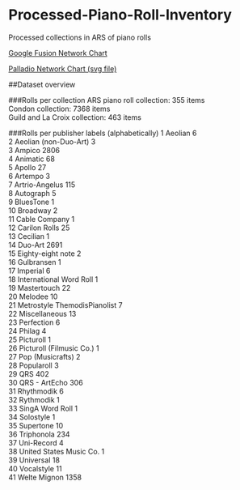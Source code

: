 # Processed-Piano-Roll-Inventory
Processed collections in ARS of piano rolls



<a href="https://www.google.com/fusiontables/embedviz?containerId=googft-gviz-canvas&viz=GVIZ&t=GRAPH&gc=true&gd=false&sdb=1&rmax=100000&uiversion=2&q=select+col0%2C+col1+from+19huQr04NH8_qb91hHP5I80JaXPkaYf3tsgFfr-Bj&qrs=+where+col0+%3E%3D+&qre=+and+col0+%3C%3D+&qe=&state=%7B%22ps%22%3A%221_r_1h_-3_2_e_-d_7_1k_10_h_2d_-a_14_-1y_11_9_-27_c_0_-p_-c_12_1t_-w_13_1d_-11_j_-1f_1w_t_2f_-1e_m_-h_1p_y_45_-2_w_40_-1e_f_-1k_-1t_z_4x_-i_g_-3r_1b_d_-45_-r_8_-1u_-18_x_4t_-z_10_4n_-1i_c_-40_-1f_1_-3v_-1r_q_-3k_1n_4_-3x_z_6_-3n_-s_11_4y_1_o_-46_-2_3_-3b_1z_b_-3j_m_s_4s_10_u_4w_i_i_-3m_-5_16_-5f_u_18_-5b_7_l_-43_-13_k_-3f_-1m_a_-2x_-1x_v_4k_1i_p_-46_-f_e_-44_a_15_-35_-13_n_-41_n_17_-5e_1g_5_-3p_-24_%22%2C%22cx%22%3A-3.9338953006083495%2C%22cy%22%3A-5.9379437584114445%2C%22sw%22%3A601.2678033920697%2C%22sh%22%3A261.2473706280635%2C%22z%22%3A1.4982952467586874%7D&gco_forceIFrame=true&gco_hasLabelsColumn=true&width=500&height=300">Google Fusion Network Chart</a>

<a href="https://github.com/eolienne/Processed-Piano-Roll-Inventory/blob/master/Palladio%20Graph.svg">Palladio Network Chart (svg file)</a>

##Dataset overview

###Rolls per collection
ARS piano roll collection: 355 items<br />
Condon collection: 7368 items<br />
Guild and La Croix collection: 463 items<br />

###Rolls per publisher labels (alphabetically)
1                       Aeolian    6<br />
2         Aeolian (non-Duo-Art)    3<br />
3                        Ampico 2806<br />
4                      Animatic   68<br />
5                        Apollo   27<br />
6                       Artempo    3<br />
7                Artrio-Angelus  115<br />
8                     Autograph    5<br />
9                     BluesTone    1<br />
10                     Broadway    2<br />
11                Cable Company    1<br />
12                Carilon Rolls   25<br />
13                     Cecilian    1<br />
14                      Duo-Art 2691<br />
15            Eighty-eight note    2<br />
16                   Gulbransen    1<br />
17                     Imperial    6<br />
18      International Word Roll    1<br />
19                  Mastertouch   22<br />
20                      Melodee   10<br />
21 Metrostyle ThemodisPianolist    7<br />
22                Miscellaneous   13<br />
23                   Perfection    6<br />
24                       Philag    4<br />
25                    Picturoll    1<br />
26     Picturoll (Filmusic Co.)    1<br />
27             Pop (Musicrafts)    2<br />
28                   Popularoll    3<br />
29                          QRS  402<br />
30                QRS - ArtEcho  306<br />
31                   Rhythmodik    6<br />
32                    Rythmodik    1<br />
33              SingA Word Roll    1<br />
34                    Solostyle    1<br />
35                    Supertone   10<br />
36                   Triphonola  234<br />
37                   Uni-Record    4<br />
38      United States Music Co.    1<br />
39                    Universal   18<br />
40                   Vocalstyle   11<br />
41                 Welte Mignon 1358<br />